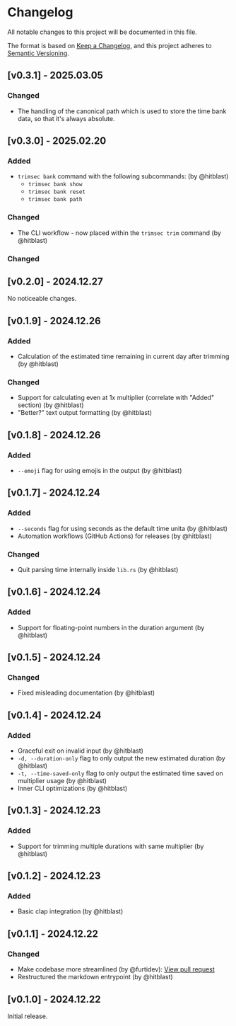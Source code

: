 # Changelog

All notable changes to this project will be documented in this file.

The format is based on [Keep a Changelog](https://keepachangelog.com/en/1.1.0/),
and this project adheres to [Semantic Versioning](https://semver.org/spec/v2.0.0.html).

## [v0.3.1] - 2025.03.05

### Changed

- The handling of the canonical path which is used to store the time bank data, so that it's always absolute.

## [v0.3.0] - 2025.02.20

### Added

- `trimsec bank` command with the following subcommands: (by @hitblast)
  - `trimsec bank show`
  - `trimsec bank reset`
  - `trimsec bank path`

### Changed

- The CLI workflow - now placed within the `trimsec trim` command (by @hitblast)

### Changed

## [v0.2.0] - 2024.12.27

No noticeable changes.

## [v0.1.9] - 2024.12.26

### Added

- Calculation of the estimated time remaining in current day after trimming (by @hitblast)

### Changed

- Support for calculating even at 1x multiplier (correlate with "Added" section) (by @hitblast)
- "Better?" text output formatting (by @hitblast)

## [v0.1.8] - 2024.12.26

### Added

- `--emoji` flag for using emojis in the output (by @hitblast)

## [v0.1.7] - 2024.12.24

### Added

- `--seconds` flag for using seconds as the default time unita (by @hitblast)
- Automation workflows (GitHub Actions) for releases (by @hitblast)

### Changed

- Quit parsing time internally inside `lib.rs` (by @hitblast)

## [v0.1.6] - 2024.12.24

### Added

- Support for floating-point numbers in the duration argument (by @hitblast)

## [v0.1.5] - 2024.12.24

### Changed

- Fixed misleading documentation (by @hitblast)

## [v0.1.4] - 2024.12.24

### Added

- Graceful exit on invalid input (by @hitblast)
- `-d, --duration-only` flag to only output the new estimated duration (by @hitblast)
- `-t, --time-saved-only` flag to only output the estimated time saved on multiplier usage (by @hitblast)
- Inner CLI optimizations (by @hitblast)

## [v0.1.3] - 2024.12.23

### Added

- Support for trimming multiple durations with same multiplier (by @hitblast)

## [v0.1.2] - 2024.12.23

### Added

- Basic clap integration (by @hitblast)

## [v0.1.1] - 2024.12.22

### Changed

- Make codebase more streamlined (by @furtidev): [View pull request](https://github.com/hitblast/trimsec/pull/1)
- Restructured the markdown entrypoint (by @hitblast)

## [v0.1.0] - 2024.12.22

Initial release.
